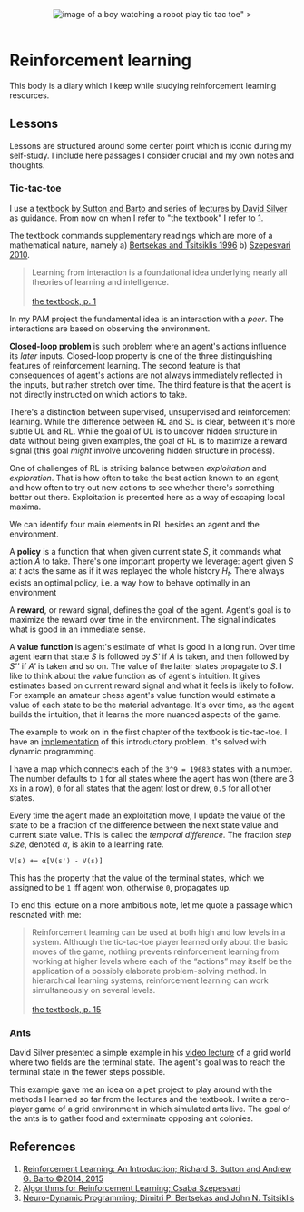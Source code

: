 <header class="header">
    <img
        class="logo"
        alt="image of a boy watching a robot play tic tac toe"
        src="<%= Routes.static_path(@conn, "/images/robot_1600x1600.jpeg") %>"
    >
</header>

# Reinforcement learning
This body is a diary which I keep while studying reinforcement learning resources.

## Lessons
Lessons are structured around some center point which is iconic during my self-study. I include here passages I consider crucial and my own notes and thoughts.

### Tic-tac-toe
I use a [textbook by Sutton and Barto][sutton-barto-book] and series of [lectures by David Silver][david-silver-lectures] as guidance. From now on when I refer to "the textbook" I refer to [1][sutton-barto-book].

The textbook commands supplementary readings which are more of a mathematical nature, namely a) [Bertsekas and Tsitsiklis 1996][neuro-dyn-programming] b) [Szepesvari 2010][rl-algorithms].

> Learning from interaction is a foundational idea underlying nearly all theories of learning and intelligence.
\
\
[the textbook, p. 1][sutton-barto-book]

In my PAM project the fundamental idea is an interaction with a _peer_. The interactions are based on observing the environment.

**Closed-loop problem** is such problem where an agent's actions influence its _later_ inputs. Closed-loop property is one of the three distinguishing features of reinforcement learning. The second feature is that  consequences of agent's actions are not always immediately reflected in the inputs, but rather stretch over time. The third feature is that the agent is not directly instructed on which actions to take.

There's a distinction between supervised, unsupervised and reinforcement learning. While the difference between RL and SL is clear, between it's more subtle UL and RL. While the goal of UL is to uncover hidden structure in data without being given examples, the goal of RL is to maximize a reward signal (this goal _might_ involve uncovering hidden structure in process).

One of challenges of RL is striking balance between _exploitation_ and _exploration_. That is how often to take the best action known to an agent, and how often to try out new actions to see whether there's something better out there. Exploitation is presented here as a way of escaping local maxima.

We can identify four main elements in RL besides an agent and the environment.

A **policy** is a function that when given current state _S_, it commands what action _A_ to take. There's one important property we leverage: agent given _S_ at _t_ acts the same as if it was replayed the whole history _H<sub>t<sub>_. There always exists an optimal policy, i.e. a way how to behave optimally in an environment

A **reward**, or reward signal, defines the goal of the agent. Agent's goal is to maximize the reward over time in the environment. The signal indicates what is good in an immediate sense.

A **value function** is agent's estimate of what is good in a long run. Over time agent learn that state _S_ is followed by _S'_ if _A_ is taken, and then followed by _S''_ if _A'_ is taken and so on. The value of the latter states propagate to _S_. I like to think about the value function as of agent's intuition. It gives estimates based on current reward signal and what it feels is likely to follow. For example an amateur chess agent's value function would estimate a value of each state to be the material advantage. It's over time, as the agent builds the intuition, that it learns the more nuanced aspects of the game.

The example to work on in the first chapter of the textbook is tic-tac-toe. I have an [implementation][bausano-tic-tac-toe] of this introductory problem. It's solved with dynamic programming.

I have a map which connects each of the `3^9 = 19683` states with a number. The number defaults to `1` for all states where the agent has won (there are 3 `X`s in a row), `0` for all states that the agent lost or drew, `0.5` for all other states.

Every time the agent made an exploitation move, I update the value of the state to be a fraction of the difference between the next state value and current state value. This is called the _temporal difference_. The fraction _step size_, denoted _α_, is akin to a learning rate.

```
V(s) += α[V(s') - V(s)]
```

This has the property that the value of the terminal states, which we assigned to be `1` iff agent won, otherwise `0`, propagates up.

To end this lecture on a more ambitious note, let me quote a passage which resonated with me:
> Reinforcement learning can be used at both high and low levels in a system.  Although the tic-tac-toe player learned only about the basic moves of the game, nothing prevents reinforcement learning from working at higher levels where each of the “actions” may itself be the application of a possibly elaborate problem-solving method.  In hierarchical learning systems, reinforcement learning can work simultaneously on several levels.
\
\
[the textbook, p. 15][sutton-barto-book]

### Ants
David Silver presented a simple example in his [video lecture][david-silver-videolecture-3] of a grid world where two fields are the terminal state. The agent's goal was to reach the terminal state in the fewer steps possible.

This example gave me an idea on a pet project to play around with the methods I learned so far from the lectures and the textbook. I write a zero-player game of a grid environment in which simulated ants live. The goal of the ants is to gather food and exterminate opposing ant colonies.

## References
1. [Reinforcement Learning: An Introduction; Richard S. Sutton and Andrew G. Barto ©2014, 2015][sutton-barto-book]
2. [Algorithms for Reinforcement Learning; Csaba Szepesvari][rl-algorithms]
3. [Neuro-Dynamic Programming; Dimitri P. Bertsekas and John N. Tsitsiklis][neuro-dyn-programming]


<!-- Invisible List of References -->
[sutton-barto-book]: https://web.stanford.edu/class/psych209/Readings/SuttonBartoIPRLBook2ndEd.pdf
[david-silver-lecture-1]: https://www.davidsilver.uk/wp-content/uploads/2020/03/intro_RL.pdf
[david-silver-videolecture-1]: https://www.youtube.com/watch?v=2pWv7GOvuf0
[david-silver-lectures]: https://www.davidsilver.uk/teaching
[neuro-dyn-programming]: https://www.researchgate.net/publication/216722122_Neuro-Dynamic_Programming
[rl-algorithms]: https://sites.ualberta.ca/~szepesva/rlbook.html
[bausano-tic-tac-toe]: https://github.com/bausano/rl-algorithms/tree/master/tic-tac-toe
[david-silver-videolecture-3]: https://youtu.be/Nd1-UUMVfz4?t=1771

